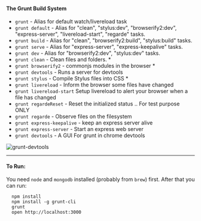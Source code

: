 #### The Grunt Build System

- `grunt` - Alias for default watch/livereload task
- `grunt default` - Alias for "clean", "stylus:dev", "browserify2:dev", "express-server", "livereload-start", "regarde" tasks.
- `grunt build` - Alias for "clean", "browserify2:build", "stylus:build" tasks.
- `grunt serve` - Alias for "express-server", "express-keepalive" tasks.
- `grunt dev` - Alias for "browserify2:dev", "stylus:dev" tasks.
- `grunt clean` - Clean files and folders. *
- `grunt browserify2` - commonjs modules in the browser *
- `grunt devtools` - Runs a server for devtools
- `grunt stylus` - Compile Stylus files into CSS *
- `grunt livereload` - Inform the browser some files have changed
- `grunt livereload-start`  Setup livereload to alert your browser when a file has changed
- `grunt regardeReset` - Reset the initialized status .. For test purpose ONLY
- `grunt regarde` - Observe files on the filesystem
- `grunt express-keepalive` -  keep an express server alive
- `grunt express-server` -  Start an express web server
- `grunt devtools` - A GUI For grunt in chrome devtools

![grunt-devtools](http://cloud.shanejon.as/image/3s0l2X3J0I1f/Screen%20Shot%202013-03-31%20at%2011.00.08%20PM.png)

---

#### To Run:

You need `node` and `mongodb` installed (probably from `brew`) first. After that you can run:
```
  npm install
  npm install -g grunt-cli
  grunt
  open http://localhost:3000
```

